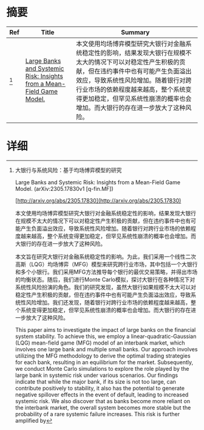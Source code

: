 # 摘要

| Ref | Title | Summary |
| --- | --- | --- |
| [^1] | [Large Banks and Systemic Risk: Insights from a Mean-Field Game Model.](http://arxiv.org/abs/2305.17830) | 本文使用均场博弈模型研究大银行对金融系统稳定性的影响，结果发现大银行在规模不太大的情况下可以对稳定性产生积极的贡献，但在违约事件中也有可能产生负面溢出效应，导致系统性风险增加。随着银行对跨行业市场的依赖程度越来越高，整个系统变得更加稳定，但罕见系统性崩溃的概率也会增加。而大银行的存在进一步放大了这种风险。 |

# 详细

[^1]: 大银行与系统风险：基于均场博弈模型的研究

    Large Banks and Systemic Risk: Insights from a Mean-Field Game Model. (arXiv:2305.17830v1 [q-fin.MF])

    [http://arxiv.org/abs/2305.17830](http://arxiv.org/abs/2305.17830)

    本文使用均场博弈模型研究大银行对金融系统稳定性的影响，结果发现大银行在规模不太大的情况下可以对稳定性产生积极的贡献，但在违约事件中也有可能产生负面溢出效应，导致系统性风险增加。随着银行对跨行业市场的依赖程度越来越高，整个系统变得更加稳定，但罕见系统性崩溃的概率也会增加。而大银行的存在进一步放大了这种风险。

    

    本文旨在研究大银行对金融系统稳定性的影响。为此，我们采用一个线性二次高斯（LQG）均场博弈（MFG）模型来研究跨行业市场，其中包括一个大银行和多个小银行。我们采用MFG方法推导每个银行的最优交易策略，并得出市场的均衡状态。随后，我们进行Monte Carlo模拟，探讨大银行在各种情况下对系统性风险扮演的角色。我们的研究发现，虽然大银行如果规模不太大可以对稳定性产生积极的贡献，但在违约事件中也有可能产生负面溢出效应，导致系统性风险增加。我们还发现，随着银行对跨行业市场的依赖程度越来越高，整个系统变得更加稳定，但罕见系统性崩溃的概率也会增加。而大银行的存在进一步放大了这种风险。

    This paper aims to investigate the impact of large banks on the financial system stability. To achieve this, we employ a linear-quadratic-Gaussian (LQG) mean-field game (MFG) model of an interbank market, which involves one large bank and multiple small banks. Our approach involves utilizing the MFG methodology to derive the optimal trading strategies for each bank, resulting in an equilibrium for the market. Subsequently, we conduct Monte Carlo simulations to explore the role played by the large bank in systemic risk under various scenarios. Our findings indicate that while the major bank, if its size is not too large, can contribute positively to stability, it also has the potential to generate negative spillover effects in the event of default, leading to increased systemic risk. We also discover that as banks become more reliant on the interbank market, the overall system becomes more stable but the probability of a rare systemic failure increases. This risk is further amplified by
    

